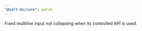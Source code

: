 ```yaml
---
"@salt-ds/core": patch
---
```


Fixed multiline input not collapsing when its controlled API is used.

